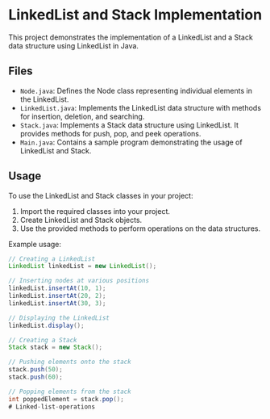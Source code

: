 # LinkedList and Stack Implementation

This project demonstrates the implementation of a LinkedList and a Stack data structure using LinkedList in Java.

## Files

- `Node.java`: Defines the Node class representing individual elements in the LinkedList.
- `LinkedList.java`: Implements the LinkedList data structure with methods for insertion, deletion, and searching.
- `Stack.java`: Implements a Stack data structure using LinkedList. It provides methods for push, pop, and peek operations.
- `Main.java`: Contains a sample program demonstrating the usage of LinkedList and Stack.

## Usage

To use the LinkedList and Stack classes in your project:

1. Import the required classes into your project.
2. Create LinkedList and Stack objects.
3. Use the provided methods to perform operations on the data structures.

Example usage:

```java
// Creating a LinkedList
LinkedList linkedList = new LinkedList();

// Inserting nodes at various positions
linkedList.insertAt(10, 1);
linkedList.insertAt(20, 2);
linkedList.insertAt(30, 3);

// Displaying the LinkedList
linkedList.display();

// Creating a Stack
Stack stack = new Stack();

// Pushing elements onto the stack
stack.push(50);
stack.push(60);

// Popping elements from the stack
int poppedElement = stack.pop();
# Linked-list-operations
```
